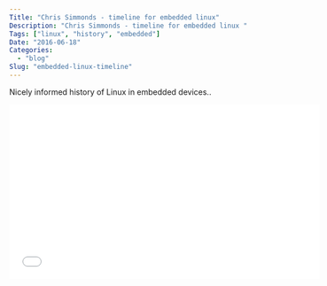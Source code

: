 ```yaml
---
Title: "Chris Simmonds - timeline for embedded linux"
Description: "Chris Simmonds - timeline for embedded linux "
Tags: ["linux", "history", "embedded"]
Date: "2016-06-18"
Categories:
  - "blog"
Slug: "embedded-linux-timeline"
---
```


Nicely informed history of Linux in embedded devices..

<div class="video-container">
<iframe width="560" height="315" src="//www.youtube.com/embed/7sQehx9Cs9Q" frameborder="0" allowfullscreen></iframe>
</div>
